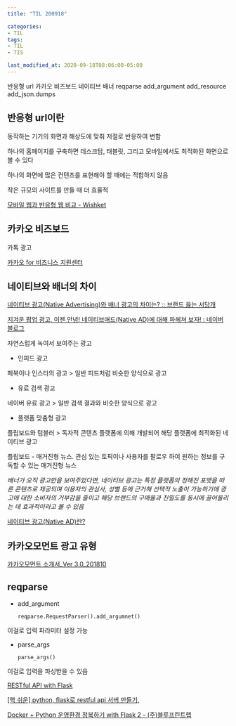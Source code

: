 ```yaml
---
title: "TIL 200918"

categories:
- TIL
tags:
- TIL
- TIS

last_modified_at: 2020-09-18T08:06:00-05:00
---
```

반응형 url 카카오 비즈보드 네이티브 배너 reqparse add_argument add_resource add_json.dumps

## 반응형 url이란

동작하는 기기의 화면과 해상도에 맞춰 저절로 반응하여 변함

하나의 홈페이지를 구축하면  데스크탑, 태블릿, 그리고 모바일에서도 최적화된 화면으로 볼 수 있다

하나의 화면에 많은 컨텐츠를 표현해야 할 때에는 적합하지 않음

작은 규모의 사이트를 만들 때 더 효율적

[모바일 웹과 반응형 웹 비교 - Wishket](http://blog.wishket.com/%EB%AA%A8%EB%B0%94%EC%9D%BC-%EC%9B%B9%EA%B3%BC-%EB%B0%98%EC%9D%91%ED%98%95-%EC%9B%B9-%EB%B9%84%EA%B5%90/)

## 카카오 비즈보드

카톡 광고

[카카오 for 비즈니스 지원센터](https://ad.kakao.com/contents/resource/76)

## 네이티브와 배너의 차이

[네이티브 광고(Native Advertising)와 배너 광고의 차이는? :: 브랜드 읊는 서당개](https://brandog.tistory.com/324)

[지겨운 팝업 광고, 이젠 안녕! 네이티브애드(Native AD)에 대해 파헤쳐 보자! : 네이버 블로그](https://m.blog.naver.com/PostView.nhn?blogId=youngdisplay&logNo=221255890410&proxyReferer=https:%2F%2Fwww.google.com%2F)


자연스럽게 녹여서 보여주는 광고

* 인피드 광고

페북이나 인스타의 광고 > 일반 피드처럼 비슷한 양식으로 광고

* 유료 검색 광고

네이버 유료 광고 > 일반 검색 결과와 비슷한 양식으로 광고

* 플랫폼 맞춤형 광고

플립보드와 텀블러 > 독자적 콘텐츠 플랫폼에 의해 개발되어 해당 플랫폼에 최적화된 네이티브 광고 

플립보드 - 매거진형 뉴스. 관심 있는 토픽이나 사용자를 팔로우 하여 원하는 정보를 구독할 수 있는 매거진형 뉴스

*배너가 오직 광고만을 보여주었다면, 네이티브 광고는 특정 플랫폼의 정해진 포맷을 따른 콘텐츠로 제공되며 이용자의 관심사, 
성별 등에 근거해 선택적 노출이 가능하기에 
광고에 대한 소비자의 거부감을 줄이고 해당 브랜드의 구매율과 친밀도를 동시에 끌어올리는 데 효과적이라고 볼 수 있음*

[네이티브 광고(Native AD)란?](https://artistchai.tistory.com/244)

## 카카오모먼트 광고 유형

[카카오모먼트 소개서_Ver 3.0_201810](https://t1.kakaocdn.net/kakao_biz_common/public/docs/%EC%B9%B4%EC%B9%B4%EC%98%A4%EB%AA%A8%EB%A8%BC%ED%8A%B8_%ED%94%8C%EB%9E%AB%ED%8F%BC_%EC%86%8C%EA%B0%9C%EC%84%9C_20181018.pdf)

## reqparse

* add_argument

      reqparse.RequestParser().add_argumnet()

이걸로 입력 파라미터 설정 가능

* parse_args

      parse_args()

이걸로 입력을 파싱받을 수 있음 

[RESTful API with Flask](https://richwind.co.kr/29)



[\[핵 쉬운\] python, flask로 restful api 서버 만들기,](https://cholol.tistory.com/421)

[Docker + Python 운영환경 정복하기 with Flask 2 - (주)블루프린트랩](https://tech.blueprint-lab.com/tech_blog_flask_api_demo_2/#)

